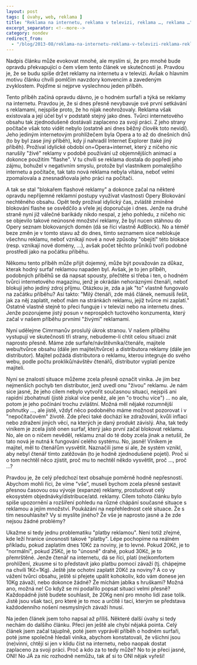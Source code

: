 ```yaml
---
layout: post
tags: [ úvahy, web, reklama ]
title: "Reklama na internetu, reklama v televizi, reklama …, reklama …"
excerpt_separator: <!--more-->
category: nondev
redirect_from:
  - "/blog/2013-08/reklama-na-internetu-reklama-v-televizi-reklama-reklama-"
---
```


Nadpis článku může evokovat mnohé, ale myslím si, že pro mnohé bude opravdu překvapující o čem všem tento článek ve skutečnosti je. Pravdou je, že se budu spíše držet reklamy na internetu a v televizi. Avšak o hlavním motivu článku chvíli pomlčím navzdory konvencím a zavedeným zvyklostem. Pojďme si nejprve vyslechnou jeden příběh.

<!--more-->

Tento příběh začíná opravdu dávno, je o hodném surfaři a týká se reklamy na internetu. Pravdou je, že si dnes přesně nevybavuje své první setkávání s reklamami, nejspíše proto, že ho nijak neohrožovaly. Reklama však existovala a její účel byl v podstatě stejný jako dnes. Tvůrci internetového obsahu tak zjednodušeně dostávali zaplaceno za svoji práci. Z jeho strany počítače však toto vidět nebylo (ostatně ani dnes běžný člověk toto nevidí). Jeho jediným internetovým prohlížečem byla Opera a to až do dnešních dnů (to by byl zase jiný příběh), kdy jí nahradil Internet Explorer (také jiný příběh). Prožíval idylické období on+Opera+internet, který z ničeho nic narušily "živé" reklamy v podobě používání už objemnějších animací a dokonce použitím "flashe". V tu chvíli se reklama dostala do popředí jeho zájmu, bohužel v negativním smyslu, protože byl vlastníkem  pomalejšího internetu a počítače, tak tato nová reklama nebyla vítána, neboť velmi zpomalovala a znesnadňovala jeho práci na počítači.

A tak se stal "blokařem flashové reklamy" a dokonce začal na některé opravdu nepříjemné reklamní postupy využívat vlastnosti Opery Blokování nechtěného obsahu. Opět tedy prožíval idylický čas, zvláště zmíněné blokování flashe se osvědčilo a vřele jej doporučuje i dnes. Jenže na druhé straně nyní již válečné barikády nikdo nespal, z jeho pohledu, z ničeho nic se objevilo takové neúnosné množství reklamy, že byl nucen stáhnou do Opery seznam blokovaných domén (dá se říci vlastně AdBlock). No a téměř beze změn je v tomto stavu až do dnes, tímto seznamem sice neblokuje všechnu reklamu, neboť vznikají nové a nové způsoby "obejití" této blokace (resp. vznikají nové domény, …), avšak počet těchto průniků tvoří podobné prostředí jako na počátku příběhu.

Někomu tento příběh může přijít dojemný, může být považován za důkaz, kterak hodný surfař reklamou napaden byl. Avšak, je to jen příběh, podobných příběhů se dá napsat spousty, přečtěte si třeba i ten, o hodném tvůrci internetového magazínu, jenž je okrádán nehoráznými čtenáři, neboť blokují jeho jediný zdroj příjmu. Otázkou je, zda a jak "to" vlastně fungovalo na začátku příběhu? Asi takto: "Milý čtenáři, zde máš článek, nemusíš řešit, jak za něj zaplatit, neboť mám na stránkách reklamu, jejíž tvůrce mi zaplatí." Ostatně vlastně stejně to přeci funguje i v televizi nebo na internetu dnes. Jenže pozorujeme jistý posun v neprospěch tuctového konzumenta, který začal v našem příběhu prvními "živými" reklamami.

Nyní udělejme Cimrmanův proslulý úkrok stranou. V našem příběhu vystupují ve skutečnosti tři strany, nebudeme-li chtít celou situaci znát naprosto přesně. Máme zde surfaře/návštěvníka/čtenáře, majitele webu/tvůrce obsahu (dále jen majitel/tvůrce) a distributora reklamy (dále jen distributor). Majitel požádá distributora o reklamu, kterou integruje do svého webu, podle počtu prokliků/návštěv čtenářů, distributor vyplatí peníze majiteli.

Nyní se znalostí situace můžeme zcela přesně označit viníka. Je jím bez nejmenších pochyb ten distributor, jenž uvedl onu "živou" reklamu. Je nám sice jasné, že jeho cílem nebylo vytvořit současnou situaci, nejspíš ani rapidní zbohatnutí (jistě získal více peněz, ale jen "o trochu více") … no ale, potom je jeho počínání trochu zvláštní. Možná měl nějaké rozumnější pohnutky …, ale jistě, vždyť něco podobného máme možnost pozorovat i v "nepočítačovém" životě. Zde přeci také dochází ke zdražování, kvůli inflaci nebo zdražení jiných věcí, na kterých je daný produkt závislý. Aha, tak tedy viníkem je zcela jistě onen surfař, který jako první začal blokovat reklamu. No, ale on o ničem nevěděl, reklamu znal do té doby zcela jinak a netušil, že tato nová je nutná k fungování celého systému. No, jasně! Viníkem je majitel, měl to čtenářům vysvětlit. Naznačili jsme si ale, že systém vznikl, aby nebyl čtenář tímto zatěžován (to je hodně zjednodušené pojetí). Proč si o tom nechtěl něco zjistit, proč mu to nechtěl někdo vysvětlit, proč …, proč …?

Pravdou je, že celý předchozí text obsahuje poměrně hodně nepřesností. Abychom mohli říci, že víme "vše", museli bychom zcela přesně sestavit přesnou časovou osu vývoje (expanze) reklamy, prostudovat celý ekosystém objednávky/distribuce/atd. reklamy. Cílem tohoto článku bylo spíše upozornění a rozšíření pohledu na různé chápání současné situace s reklamou a jejím množství. Poukázání na nepřehlednost celé situace. Že s tím nesouhlasíte? Vy si myslíte jiného? Že vše je naprosto jasné a že zde nejsou žádné problémy?

Ukažme si tedy jednu problematiku "platby reklamou". Není totiž zřejmé, kde leží hranice únosnosti takové "platby". Lépe pochopíme na reálném příkladu, pokud zaplatím dnes 10Kč za noviny, je to levné. Pokud 20Kč, je to "normální", pokud 25Kč, je to "únosně" drahé, pokud 30Kč, je to přemrštěné. Jenže čtenář na internetu, dá se říci, platí (ne)komfortem prohlížení, zkusme si to představit jako platbu pomocí závaží (tj. chápejme na chvíli 1Kč=1Kg). Ještě jste ochotni zaplatit 20Kč za noviny? A co vy vážení tvůrci obsahu, ještě si přejete upálit kohokoliv, kdo vám donese jen 10Kg závaží, nebo dokonce žádné? Že míchám jablka s hruškami? Možná ano, možná ne! Co když se mi podařilo popsat situaci velmi přesně? Každopádně jistě budete souhlasit, že 20Kg není pro mnoho lidí zase tolik. Jistě jsou však tací, pro které je to moc a určitě i tací, kterým se představa každodenního nošení nesmyslných závaží hnusí.

Na jeden článek jsem toho napsal až příliš. Některé další úvahy si tedy nechám do dalšího článku.  Přeci jen ještě ale chybí nějaká pointa. Celý článek jsem začal tajuplně, poté jsem vyprávěl příběh o hodném surfaři, poté jsme společně hledali viníka, abychom konstatovali, že všichni jsou (ne)vinni, chtějí si jen v klidu číst na internetu, nebo naopak dostat zaplaceno za svoji práci. Proč a kdo za to tedy může? No to je přeci jasné, ONI! No JÁ za nic rozhodně nemůžu, tak ať si to ONI nějak vyřeší!
